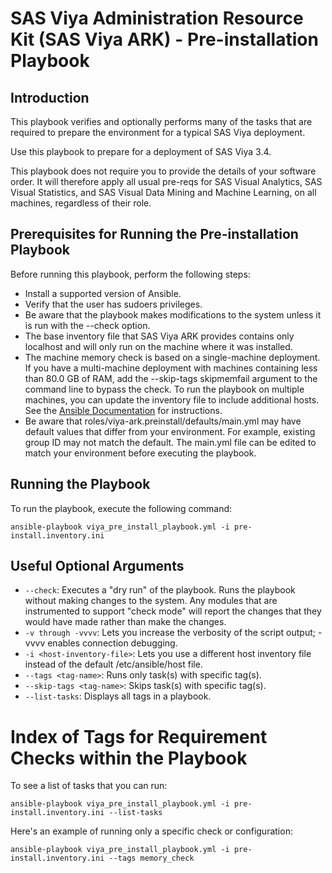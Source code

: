 # SAS Viya Administration Resource Kit (SAS Viya ARK) - Pre-installation Playbook

## Introduction
This playbook verifies and optionally performs many of the tasks that are required to prepare the environment for a typical SAS Viya deployment.

Use this playbook to prepare for a deployment of SAS Viya 3.4.

This playbook does not require you to provide the details of your software order.  It will therefore apply all usual pre-reqs for SAS Visual Analytics, SAS Visual Statistics, and SAS Visual Data Mining and Machine Learning, on all machines, regardless of their role.


## Prerequisites for Running the Pre-installation Playbook
Before running this playbook, perform the following steps:
* Install a supported version of Ansible.
* Verify that the user has sudoers privileges.
* Be aware that the playbook makes modifications to the system unless it is run with the --check option.
* The base inventory file that SAS Viya ARK provides contains only localhost and will only run on the machine where it was installed.
* The machine memory check is based on a single-machine deployment.  If you have a multi-machine deployment with machines containing less than 80.0 GB of RAM, add the --skip-tags skipmemfail argument to the command line to bypass the check.
To run the playbook on multiple machines, you can update the inventory file to include additional hosts. See the [Ansible Documentation](http://docs.ansible.com/ansible/latest/intro_inventory.html) for instructions.
* Be aware that roles/viya-ark.preinstall/defaults/main.yml may have default values that differ from your environment. For example, existing group ID may not match the default. The main.yml file can be edited to match your environment before executing the playbook.

## Running the Playbook
To run the playbook, execute the following command:
  ```
  ansible-playbook viya_pre_install_playbook.yml -i pre-install.inventory.ini
  ```

## Useful Optional Arguments
* ```--check```: Executes a "dry run" of the playbook. Runs the playbook without making changes to the system. Any modules that are instrumented to support "check mode"  will report the changes that they would have made rather than make the changes.
* ```-v through -vvvv```: Lets you increase the verbosity of the script output; -vvvv enables connection debugging.
* ```-i <host-inventory-file>```: Lets you use a different host inventory file instead of the default /etc/ansible/host file.
* ```--tags <tag-name>```: Runs only task(s) with specific tag(s).
* ```--skip-tags <tag-name>```: Skips task(s) with specific tag(s).
* ```--list-tasks```: Displays all tags in a playbook.

# Index of Tags for Requirement Checks within the Playbook
To see a list of tasks that you can run:
  ```
  ansible-playbook viya_pre_install_playbook.yml -i pre-install.inventory.ini --list-tasks
  ```
Here's an example of running only a specific check or configuration:
  ```
  ansible-playbook viya_pre_install_playbook.yml -i pre-install.inventory.ini --tags memory_check
  ```
